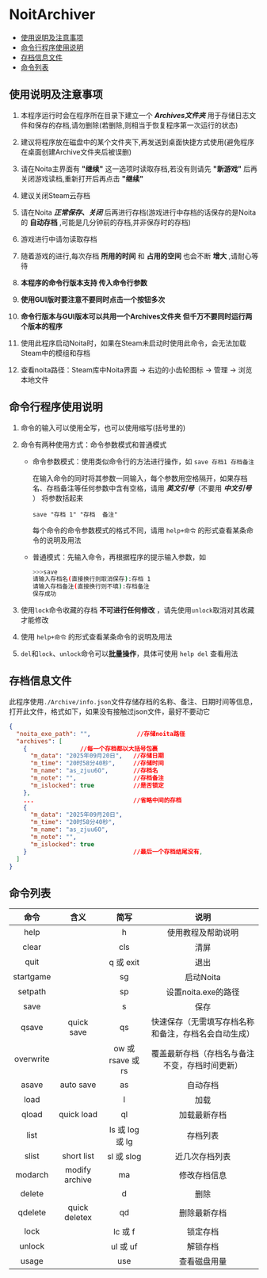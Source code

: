 # NoitArchiver

- [使用说明及注意事项](#使用说明及注意事项)
- [命令行程序使用说明](#命令行程序使用说明)
- [存档信息文件](#存档信息文件)
- [命令列表](#命令列表)

## 使用说明及注意事项

1. 本程序运行时会在程序所在目录下建立一个 **_Archives文件夹_** 用于存储日志文件和保存的存档,请勿删除(若删除,则相当于恢复程序第一次运行的状态)

2. 建议将程序放在磁盘中的某个文件夹下,再发送到桌面快捷方式使用(避免程序在桌面创建Archive文件夹后被误删)

3. 请在Noita主界面有 **"继续"** 这一选项时读取存档,若没有则请先 **"新游戏"** 后再关闭游戏读档,重新打开后再点击 **"继续"**

4. 建议关闭Steam云存档

5. 请在Noita **_正常保存、关闭_** 后再进行存档(游戏进行中存档的话保存的是Noita的 **自动存档** ,可能是几分钟前的存档,并非保存时的存档)

6. 游戏进行中请勿读取存档

7. 随着游戏的进行,每次存档 **所用的时间** 和 **占用的空间** 也会不断 **增大** ,请耐心等待

8. **本程序的命令行版本支持 传入命令行参数**

9. **使用GUI版时要注意不要同时点击一个按钮多次**

10. **命令行版本与GUI版本可以共用一个Archives文件夹 但千万不要同时运行两个版本的程序**

11. 使用此程序启动Noita时，如果在Steam未启动时使用此命令，会无法加载Steam中的模组和存档

12. 查看noita路径：Steam库中Noita界面 → 右边的小齿轮图标 → 管理 → 浏览本地文件

## 命令行程序使用说明

1. 命令的输入可以使用全写，也可以使用缩写(括号里的)

2. 命令有两种使用方式：命令参数模式和普通模式
    - 命令参数模式：使用类似命令行的方法进行操作，如
      `save 存档1 存档备注`

        在输入命令的同时将其参数一同输入，每个参数用空格隔开，如果存档名、存档备注等任何参数中含有空格，请用 **_英文引号_**（不要用 **_中文引号_** ） 将参数括起来

        `save "存档 1" "存档  备注"`

        每个命令的命令参数模式的格式不同，请用 `help+命令` 的形式查看某条命令的说明及用法

    - 普通模式：先输入命令，再根据程序的提示输入参数，如

        ```bash
        >>>save
        请输入存档名(直接换行则取消保存):存档 1
        请输入存档备注(直接换行则不填):存档备注
        保存成功
        ```

3. 使用`lock`命令收藏的存档 **不可进行任何修改** ，请先使用`unlock`取消对其收藏才能修改

4. 使用 `help+命令` 的形式查看某条命令的说明及用法

5. `del`和`lock`、`unlock`命令可以**批量操作**，具体可使用 `help del` 查看用法

## 存档信息文件

此程序使用`./Archive/info.json`文件存储存档的名称、备注、日期时间等信息，打开此文件，格式如下，如果没有接触过json文件，最好不要动它

```json
{
  "noita_exe_path": "",             //存储noita路径
  "archives": [
    {               //每一个存档都以大括号包裹
      "m_data": "2025年09月20日",   //存储日期
      "m_time": "20时58分40秒",     //存储时间
      "m_name": "as_zjuu6O",       //存档名
      "m_note": "",                //存档备注
      "m_islocked": true           //是否锁定
    },
    ...                            //省略中间的存档
    {
      "m_data": "2025年09月20日",
      "m_time": "20时58分40秒",
      "m_name": "as_zjuu6O",
      "m_note": "",
      "m_islocked": true
    }                              //最后一个存档结尾没有,
  ]
}
```

## 命令列表

|   命令    |      含义      |       简写        |                         说明                         |
| :-------: | :------------: | :---------------: | :--------------------------------------------------: |
|   help    |                |         h         |                  使用教程及帮助说明                  |
|   clear   |                |        cls        |                         清屏                         |
|   quit    |                |     q 或 exit     |                         退出                         |
| startgame |                |        sg         |                      启动Noita                       |
|  setpath  |                |        sp         |                 设置noita.exe的路径                  |
|   save    |                |         s         |                         保存                         |
|   qsave   |   quick save   |        qs         | 快速保存（无需填写存档名称和备注，存档名会自动生成） |
| overwrite |                | ow 或 rsave 或 rs |    覆盖最新存档（存档名与备注不变，存档时间更新）    |
|   asave   |   auto save    |        as         |                       自动存档                       |
|   load    |                |         l         |                         加载                         |
|   qload   |   quick load   |        ql         |                     加载最新存档                     |
|   list    |                |  ls 或 log 或 lg  |                       存档列表                       |
|   slist   |   short list   |    sl 或 slog     |                    近几次存档列表                    |
|  modarch  | modify archive |        ma         |                     修改存档信息                     |
|  delete   |                |         d         |                         删除                         |
|  qdelete  | quick deletex  |        qd         |                     删除最新存档                     |
|   lock    |                |      lc 或 f      |                       锁定存档                       |
|  unlock   |                |     ul 或 uf      |                       解锁存档                       |
|   usage   |                |        use        |                     查看磁盘用量                     |
